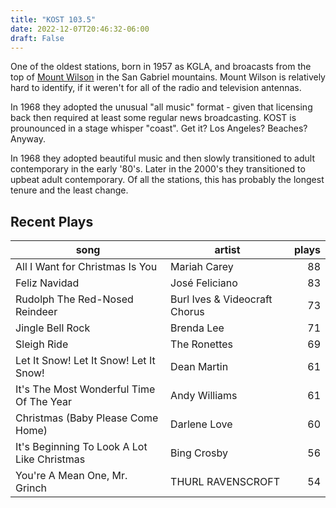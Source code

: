 ```yaml
---
title: "KOST 103.5"
date: 2022-12-07T20:46:32-06:00
draft: False
---
```


One of the oldest stations, born in 1957 as KGLA, and broacasts from the top of [Mount Wilson](https://en.wikipedia.org/wiki/Mount_Wilson_(California)) in the San Gabriel mountains.  Mount Wilson is relatively hard to identify, if it weren't for all of the radio and television antennas.

In 1968 they adopted the unusual "all music" format - given that licensing back then required at least some regular news broadcasting.  KOST is prounounced in a stage whisper "coast".  Get it?  Los Angeles?  Beaches?  Anyway.

In 1968 they adopted beautiful music and then slowly transitioned to adult contemporary in the early '80's.  Later in the 2000's they transitioned to upbeat adult contemporary.  Of all the stations, this has probably the longest tenure and the least change. 

## Recent Plays

|song|artist|plays|
|----|------|-----:|
|All I Want for Christmas Is You|Mariah Carey|88|
|Feliz Navidad|José Feliciano|83|
|Rudolph The Red-Nosed Reindeer|Burl Ives & Videocraft Chorus|73|
|Jingle Bell Rock|Brenda Lee|71|
|Sleigh Ride|The Ronettes|69|
|Let It Snow! Let It Snow! Let It Snow!|Dean Martin|61|
|It's The Most Wonderful Time Of The Year|Andy Williams|61|
|Christmas (Baby Please Come Home)|Darlene Love|60|
|It's Beginning To Look A Lot Like Christmas|Bing Crosby|56|
|You're A Mean One, Mr. Grinch|THURL RAVENSCROFT|54|
